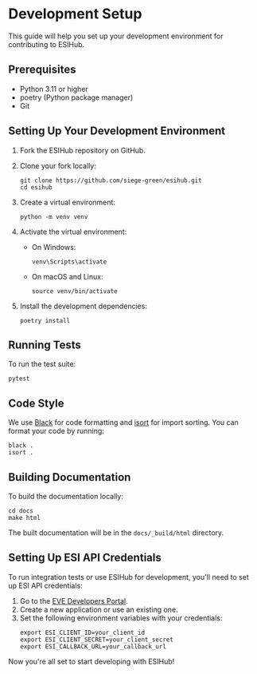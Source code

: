 # Development Setup

This guide will help you set up your development environment for contributing to ESIHub.

## Prerequisites

- Python 3.11 or higher
- poetry (Python package manager)
- Git

## Setting Up Your Development Environment

1. Fork the ESIHub repository on GitHub.

2. Clone your fork locally:
   ```
   git clone https://github.com/siege-green/esihub.git
   cd esihub
   ```

3. Create a virtual environment:
   ```
   python -m venv venv
   ```

4. Activate the virtual environment:
   - On Windows:
     ```
     venv\Scripts\activate
     ```
   - On macOS and Linux:
     ```
     source venv/bin/activate
     ```

5. Install the development dependencies:
   ```
   poetry install
   ```


## Running Tests

To run the test suite:

```
pytest
```

## Code Style

We use [Black](https://github.com/psf/black) for code formatting and [isort](https://pycqa.github.io/isort/) for import sorting. You can format your code by running:

```
black .
isort .
```

## Building Documentation

To build the documentation locally:

```
cd docs
make html
```

The built documentation will be in the `docs/_build/html` directory.

## Setting Up ESI API Credentials

To run integration tests or use ESIHub for development, you'll need to set up ESI API credentials:

1. Go to the [EVE Developers Portal](https://developers.eveonline.com/).
2. Create a new application or use an existing one.
3. Set the following environment variables with your credentials:
   ```
   export ESI_CLIENT_ID=your_client_id
   export ESI_CLIENT_SECRET=your_client_secret
   export ESI_CALLBACK_URL=your_callback_url
   ```

Now you're all set to start developing with ESIHub!